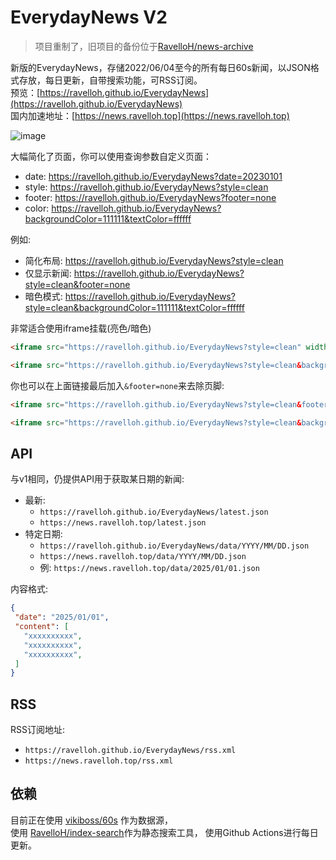 # EverydayNews V2
> 项目重制了，旧项目的备份位于[RavelloH/news-archive](https://github.com/RavelloH/news-archive)

新版的EverydayNews，存储2022/06/04至今的所有每日60s新闻，以JSON格式存放，每日更新，自带搜索功能，可RSS订阅。  
预览：[https://ravelloh.github.io/EverydayNews](https://ravelloh.github.io/EverydayNews)  
国内加速地址：[https://news.ravelloh.top](https://news.ravelloh.top)

![image](https://github.com/user-attachments/assets/d6189b72-f5ff-4f2b-a31f-53e5277d7921)


大幅简化了页面，你可以使用查询参数自定义页面：
- date: https://ravelloh.github.io/EverydayNews?date=20230101
- style: https://ravelloh.github.io/EverydayNews?style=clean
- footer: https://ravelloh.github.io/EverydayNews?footer=none
- color: https://ravelloh.github.io/EverydayNews?backgroundColor=111111&textColor=ffffff

例如:
- 简化布局: https://ravelloh.github.io/EverydayNews?style=clean
- 仅显示新闻: https://ravelloh.github.io/EverydayNews?style=clean&footer=none
- 暗色模式: https://ravelloh.github.io/EverydayNews?style=clean&backgroundColor=111111&textColor=ffffff

非常适合使用iframe挂载(亮色/暗色)
```html
<iframe src="https://ravelloh.github.io/EverydayNews?style=clean" width="600" height="800" frameborder="0"></iframe>
```

```html
<iframe src="https://ravelloh.github.io/EverydayNews?style=clean&backgroundColor=111111&textColor=ffffff" width="600" height="800" frameborder="0"></iframe>
```
你也可以在上面链接最后加入`&footer=none`来去除页脚:
```html
<iframe src="https://ravelloh.github.io/EverydayNews?style=clean&footer=none" width="600" height="800" frameborder="0"></iframe>
```

```html
<iframe src="https://ravelloh.github.io/EverydayNews?style=clean&backgroundColor=111111&textColor=ffffff&footer=none" width="600" height="800" frameborder="0"></iframe>
```

## API
与v1相同，仍提供API用于获取某日期的新闻:
- 最新:
  - `https://ravelloh.github.io/EverydayNews/latest.json`
  - `https://news.ravelloh.top/latest.json`
- 特定日期:
  - `https://ravelloh.github.io/EverydayNews/data/YYYY/MM/DD.json`
  - `https://news.ravelloh.top/data/YYYY/MM/DD.json`
  - 例: `https://news.ravelloh.top/data/2025/01/01.json`

 内容格式:
 ```json
{
  "date": "2025/01/01",
  "content": [
    "xxxxxxxxxx",
    "xxxxxxxxxx",
    "xxxxxxxxxx",
  ]
}
```

## RSS
RSS订阅地址:
- `https://ravelloh.github.io/EverydayNews/rss.xml`
- `https://news.ravelloh.top/rss.xml`

## 依赖
目前正在使用 [vikiboss/60s](https://github.com/vikiboss/60s) 作为数据源，  
使用 [RavelloH/index-search](https://github.com/RavelloH/index-search)作为静态搜索工具，
使用Github Actions进行每日更新。



